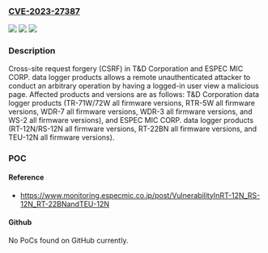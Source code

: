 ### [CVE-2023-27387](https://cve.mitre.org/cgi-bin/cvename.cgi?name=CVE-2023-27387)
![](https://img.shields.io/static/v1?label=Product&message=T%26D%20Corporation%20and%20ESPEC%20MIC%20CORP.%20data%20logger%20products&color=blue)
![](https://img.shields.io/static/v1?label=Version&message=T%26D%20Corporation%20data%20logger%20products%20(TR-71W%2F72W%20all%20firmware%20versions%2C%20RTR-5W%20all%20firmware%20versions%2C%20WDR-7%20all%20firmware%20versions%2C%20WDR-3%20all%20firmware%20versions%2C%20and%20WS-2%20all%20firmware%20versions)%2C%20ESPEC%20MIC%20CORP.%20data%20logger%20products%20(RT-12N%2FRS-12N%20all%20firmware%20versions%2C%20RT-22BN%20all%20firmware%20versions%2C%20and%20TEU-12N%20all%20firmware%20versions)%20&color=brightgreen)
![](https://img.shields.io/static/v1?label=Vulnerability&message=Cross-site%20request%20forgery&color=brightgreen)

### Description

Cross-site request forgery (CSRF) in T&D Corporation and ESPEC MIC CORP. data logger products allows a remote unauthenticated attacker to conduct an arbitrary operation by having a logged-in user view a malicious page. Affected products and versions are as follows: T&D Corporation data logger products (TR-71W/72W all firmware versions, RTR-5W all firmware versions, WDR-7 all firmware versions, WDR-3 all firmware versions, and WS-2 all firmware versions), and ESPEC MIC CORP. data logger products (RT-12N/RS-12N all firmware versions, RT-22BN all firmware versions, and TEU-12N all firmware versions).

### POC

#### Reference
- https://www.monitoring.especmic.co.jp/post/VulnerabilityInRT-12N_RS-12N_RT-22BNandTEU-12N

#### Github
No PoCs found on GitHub currently.

